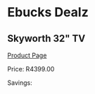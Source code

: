 
# Ebucks Dealz
## Skyworth 32" TV
[Product Page](https://www.ebucks.com/web/shop/productSelected.do?prodId=1188161988&catId=864916175)

Price: R4399.00

Savings: 


	